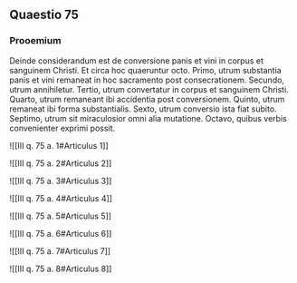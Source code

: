 ## Quaestio 75

### Prooemium

Deinde considerandum est de conversione panis et vini in corpus et sanguinem Christi. Et circa hoc quaeruntur octo. Primo, utrum substantia panis et vini remaneat in hoc sacramento post consecrationem. Secundo, utrum annihiletur. Tertio, utrum convertatur in corpus et sanguinem Christi. Quarto, utrum remaneant ibi accidentia post conversionem. Quinto, utrum remaneat ibi forma substantialis. Sexto, utrum conversio ista fiat subito. Septimo, utrum sit miraculosior omni alia mutatione. Octavo, quibus verbis convenienter exprimi possit.

![[III q. 75 a. 1#Articulus 1]]

![[III q. 75 a. 2#Articulus 2]]

![[III q. 75 a. 3#Articulus 3]]

![[III q. 75 a. 4#Articulus 4]]

![[III q. 75 a. 5#Articulus 5]]

![[III q. 75 a. 6#Articulus 6]]

![[III q. 75 a. 7#Articulus 7]]

![[III q. 75 a. 8#Articulus 8]]

